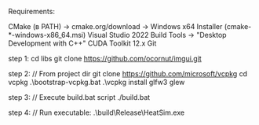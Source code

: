 Requirements:

CMake (в PATH) → cmake.org/download → Windows x64 Installer (cmake-*-windows-x86_64.msi)
Visual Studio 2022 Build Tools → "Desktop Development with C++"
CUDA Toolkit 12.x
Git

step 1:
cd libs
git clone https://github.com/ocornut/imgui.git

step 2:
// From project dir
git clone https://github.com/microsoft/vcpkg
cd vcpkg
.\bootstrap-vcpkg.bat
.\vcpkg install glfw3 glew

step 3:
// Execute build.bat script
./build.bat

step 4:
// Run executable:
.\build\Release\HeatSim.exe
